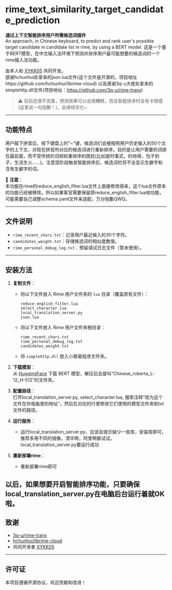 # rime_text_similarity_target_candidate_prediction

**通过上下文智能排序用户所需候选词插件**  
An approach, in Chinese keyboard, to predict and rank user's possible target candidate in candidate list in rime, by using a BERT model.
这是一个基于BERT模型，在中文输入法环境下预测并排序用户最可能想要的候选词的一个rime输入法功能。


由本人和 [XYKK05](https://github.com/XYKK05) 共同开发。  
感谢hchunhui处拿来的json.lua文件(这个文件是开源的，项目地址https://github.com/hchunhui/librime-cloud)
以及感谢3q-u大佬处拿来的simplehttp.dll文件(项目地址：https://github.com/3q-u/rime-trans)

> ⚠️ 目前还很不完善，预测效果可以说很糟糕，而且智能排序时会有卡顿感(这里说一句抱歉！)，会继续优化~

---

## 功能特点
用户敲下拼音后，按下键盘上的"~"键，候选词们会被按照用户历史输入的50个文字的上下文，对现在拼音所对应的候选词进行重新排序。目的是让用户需要的词排在最前面，而不受传统的词频权重排序的困扰(比如是时事式，的地得，包子豹子，生活生火……)。注意现阶段触发智能排序后，候选词栏将不会显示生僻字和含有生僻字的词。 

📌 **注意**：  
本功能在rime的reduce_english_filter.lua文件上直接修改得来，这个lua文件原本的功能已经被移除。所以如果客官需要保留原reduce_english_filter.lua地功能，可能需要自己调整schema.yaml文件来适配，万分抱歉QWQ。 

---

## 文件说明
- `rime_recent_chars.txt`：记录用户最近输入的30个字符。  
- `candidates_weight.txt`：存储候选词的相似度数值。  
- `rime_personal_debug_log.txt`：预留调试日志文件（暂未使用）。  

---

## 安装方法
1. **复制文件**：  
   - 将以下文件放入 Rime 用户文件夹的 `lua` 目录（覆盖原有文件）：  
     ```
     reduce_english_filter.lua  
     select_character.lua  
     local_translation_server.py  
     json.lua
     ```
   - 将以下文件放入 Rime 用户文件夹根目录：  
     ```
     rime_recent_chars.txt  
     rime_personal_debug_log.txt  
     candidates_weight.txt
     ```
   - 将 `simplehttp.dll` 放入小狼毫程序文件夹。

2. **下载模型**：  
   从 [HuggingFace](https://huggingface.co/uer/chinese_roberta_L-12_H-512/tree/main) 下载 BERT 模型，解压后会是叫“Chinese_roberta_L-12_H-512”的文件夹。

3. **配置路径**：  
   打开local_translation_server.py, select_character.lua, 搜索注释“改为这个文件在你电脑里的地址”，然后在对应的行里修改它们使用的模型文件夹和txt文件的路径。

4. **运行服务**：  
   - 运行local_translation_server.py，应该会提示缺少一些库，安装库即可，推荐多用不同的镜像，清华啊，阿里啊都试试。local_translation_server.py要运行成功
  
5. **重新部署rime**：
   - 重新部署rime即可
     
以后，如果想要开启智能排序功能，只要确保local_translation_server.py在电脑后台运行着就OK啦。
---

## 致谢
- [3q-u/rime-trans](https://github.com/3q-u/rime-trans)  
- [hchunhui/librime-cloud](https://github.com/hchunhui/librime-cloud)  
- 共同开发者 [XYKK05](https://github.com/XYKK05)  

---

## 许可证
本项目遵循开源协议，欢迎贡献和改进！
